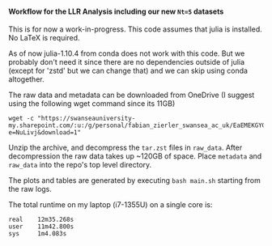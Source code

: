 #### Workflow for the LLR Analysis including our new `Nt=5` datasets

This is for now a work-in-progress. 
This code assumes that julia is installed. 
No LaTeX is required.

As of now julia-1.10.4 from conda does not work with this code. But we probably don't need it since there are no dependencies outside of julia (except for 'zstd' but we can change that) and we can skip using conda altogether. 

The raw data and metadata can be downloaded from OneDrive (I suggest using the following wget command since its 11GB)
```
wget -c "https://swanseauniversity-my.sharepoint.com/:u:/g/personal/fabian_zierler_swansea_ac_uk/EaEMEKGYGDRDicdLeeoMnuMBUd1RW2Q6iquuoTZI3M7V4A?e=NuLivj&download=1"
```

Unzip the archive, and decompress the `tar.zst` files in `raw_data`. After decompression the raw data takes up ~120GB of space. 
Place `metadata` and `raw_data` into the repo's top level directory.

The plots and tables are generated by executing `bash main.sh` starting from the raw logs.

The total runtime on my laptop (i7-1355U) on a single core is:
```
real    12m35.268s
user    11m42.800s
sys     1m4.083s
```